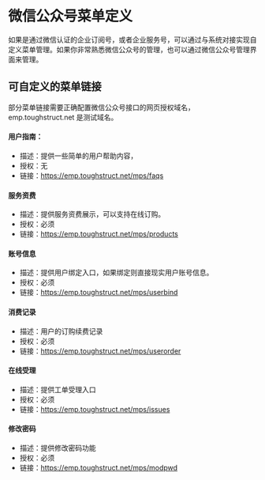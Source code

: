 # 微信公众号菜单定义

如果是通过微信认证的企业订阅号，或者企业服务号，可以通过与系统对接实现自定义菜单管理。如果你非常熟悉微信公众号的管理，也可以通过微信公众号管理界面来管理。

## 可自定义的菜单链接

部分菜单链接需要正确配置微信公众号接口的网页授权域名，emp.toughstruct.net 是测试域名。

#### 用户指南：

- 描述：提供一些简单的用户帮助内容，
- 授权：无
- 链接：https://emp.toughstruct.net/mps/faqs

#### 服务资费

- 描述：提供服务资费展示，可以支持在线订购。
- 授权：必须
- 链接：https://emp.toughstruct.net/mps/products

#### 账号信息

- 描述：提供用户绑定入口，如果绑定则直接现实用户账号信息。
- 授权：必须
- 链接：https://emp.toughstruct.net/mps/userbind

#### 消费记录

- 描述：用户的订购续费记录
- 授权：必须
- 链接：https://emp.toughstruct.net/mps/userorder

#### 在线受理

- 描述：提供工单受理入口
- 授权：必须
- 链接：https://emp.toughstruct.net/mps/issues

#### 修改密码

- 描述：提供修改密码功能
- 授权：必须
- 链接：https://emp.toughstruct.net/mps/modpwd










